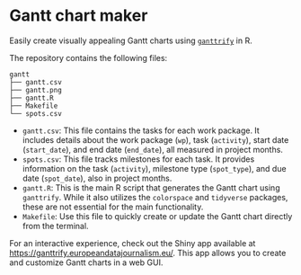 # Gantt chart maker

Easily create visually appealing Gantt charts using [`ganttrify`](https://github.com/giocomai/ganttrify) in R.

The repository contains the following files:

```
gantt
├── gantt.csv
├── gantt.png
├── gantt.R
├── Makefile
└── spots.csv
```

- `gantt.csv`: This file contains the tasks for each work package. It includes details about the work package (`wp`), task (`activity`), start date (`start_date`), and end date (`end_date`), all measured in project months.
- `spots.csv`: This file tracks milestones for each task. It provides information on the task (`activity`), milestone type (`spot_type`), and due date (`spot_date`), also in project months.
- `gantt.R`: This is the main R script that generates the Gantt chart using `ganttrify`. While it also utilizes the `colorspace` and `tidyverse` packages, these are not essential for the main functionality.
- `Makefile`: Use this file to quickly create or update the Gantt chart directly from the terminal.

For an interactive experience, check out the Shiny app available at <https://ganttrify.europeandatajournalism.eu/>. This app allows you to create and customize Gantt charts in a web GUI.
